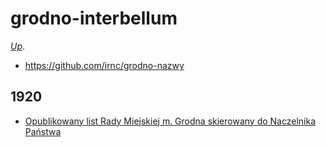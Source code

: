 # grodno-interbellum

[_Up_](https://github.com/irnc/grodno).

* https://github.com/irnc/grodno-nazwy

## 1920

* [Opublikowany list Rady Miejskiej m. Grodna skierowany do Naczelnika Państwa][list-1920]

[list-1920]: do-pana-naczelnika-panstwa.md
